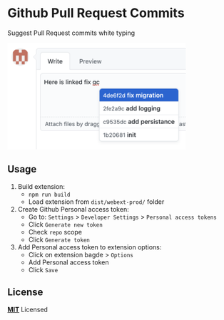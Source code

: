 # Github Pull Request Commits

Suggest Pull Request commits white typing

<img src="screenshots/01.png" width="400" alt="showcase" />

## Usage

1. Build extension:
   - `npm run build`
   - Load extension from `dist/webext-prod/` folder
2. Create Github Personal access token:
   - Go to: `Settings` > `Developer Settings` > `Personal access tokens`
   - Click `Generate new token`
   - Check `repo` scope
   - Click `Generate token`
3. Add Personal access token to extension options:
   - Click on extension bagde > `Options`
   - Add Personal access token
   - Click `Save`

## License

**[MIT](LICENSE)** Licensed

